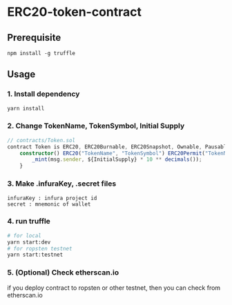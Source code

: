 # ERC20-token-contract

## Prerequisite
```
npm install -g truffle
```

## Usage

### 1. Install dependency
```bash
yarn install
```

### 2. Change TokenName, TokenSymbol, Initial Supply
```ts
// contracts/Token.sol
contract Token is ERC20, ERC20Burnable, ERC20Snapshot, Ownable, Pausable, ERC20Permit {
    constructor() ERC20("TokenName", "TokenSymbol") ERC20Permit("TokenName") {
        _mint(msg.sender, ${InitialSupply} * 10 ** decimals());
    }
```
### 3. Make .infuraKey, .secret files
```text
infuraKey : infura project id
secret : mnemonic of wallet
```

### 4. run truffle
```bash
# for local
yarn start:dev
# for ropsten testnet
yarn start:testnet
```

### 5. (Optional) Check etherscan.io
if you deploy contract to ropsten or other testnet, then you can check from etherscan.io